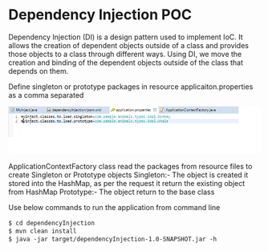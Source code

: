# Dependency Injection POC

Dependency Injection (DI) is a design pattern used to implement IoC. It allows the creation of dependent objects outside of a class and provides those objects to a class through different ways. Using DI, we move the creation and binding of the dependent objects outside of the class that depends on them.

Define singleton or prototype packages in resource applicaiton.properties as a comma separated

![Application Properties](application-properties.png)

ApplicationContextFactory class read the packages from resource files to create Singleton or Prototype objects
Singleton:- The object is created it stored into the HashMap, as per the request it return the existing object from HashMap
Prototype:- The object return to the base class

Use below commands to run the application from command line
```
$ cd dependencyInjection
$ mvn clean install
$ java -jar target/dependencyInjection-1.0-SNAPSHOT.jar -h
```
